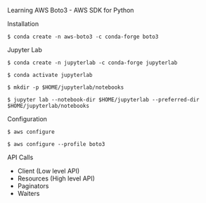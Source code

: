 Learning AWS Boto3 - AWS SDK for Python

Installation

```
$ conda create -n aws-boto3 -c conda-forge boto3
```

Jupyter Lab

```
$ conda create -n jupyterlab -c conda-forge jupyterlab

$ conda activate jupyterlab

$ mkdir -p $HOME/jupyterlab/notebooks

$ jupyter lab --notebook-dir $HOME/jupyterlab --preferred-dir $HOME/jupyterlab/notebooks
```

Configuration

```
$ aws configure

$ aws configure --profile boto3
```

API Calls

* Client (Low level API)
* Resources (High level API)
* Paginators
* Waiters
